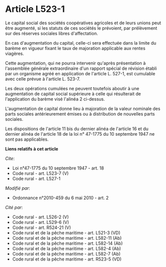 # Article L523-1

Le capital social des sociétés coopératives agricoles et de leurs unions peut être augmenté, si les statuts de ces sociétés
le prévoient, par prélèvement sur des réserves sociales libres d'affectation. 

En cas d'augmentation du capital, celle-ci sera effectuée dans la limite du barème en vigueur fixant le taux de majoration
applicable aux rentes viagères. 

Cette augmentation, qui ne pourra intervenir qu'après présentation à l'assemblée générale extraordinaire d'un rapport spécial
de révision établi par un organisme agréé en application de l'article L. 527-1, est cumulable avec celle prévue à l'article
L. 523-7. 

Les deux opérations cumulées ne peuvent toutefois aboutir à une augmentation de capital social supérieure à celle qui
résulterait de l'application du barème visé l'alinéa 2 ci-dessus. 

L'augmentation de capital donne lieu à majoration de la valeur nominale des parts sociales antérieurement émises ou à
distribution de nouvelles parts sociales. 

Les dispositions de l'article 11 bis du dernier alinéa de l'article 16 et du dernier alinéa de l'article 18 de la loi n°
47-1775 du 10 septembre 1947 ne sont pas applicables.

**Liens relatifs à cet article**

_Cite_:

  - Loi n°47-1775 du 10 septembre 1947 - art. 18
  - Code rural - art. L523-7 (V)
  - Code rural - art. L527-1

_Modifié par_:

  - Ordonnance n°2010-459 du 6 mai 2010 - art. 2

_Cité par_:

  - Code rural - art. L526-2 (V)
  - Code rural - art. L529-6 (V)
  - Code rural - art. R524-21 (V)
  - Code rural et de la pêche maritime - art. L521-3 (VD)
  - Code rural et de la pêche maritime - art. L582-11 (Ab)
  - Code rural et de la pêche maritime - art. L582-14 (Ab)
  - Code rural et de la pêche maritime - art. L582-4 (Ab)
  - Code rural et de la pêche maritime - art. L582-7 (Ab)
  - Code rural et de la pêche maritime - art. R523-5 (VD)
